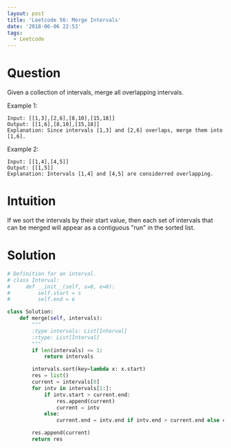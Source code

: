 ```yaml
---
layout: post
title: 'Leetcode 56: Merge Intervals'
date: '2018-06-06 22:53'
tags:
  - Leetcode
---
```


# Question
Given a collection of intervals, merge all overlapping intervals.

Example 1:
```
Input: [[1,3],[2,6],[8,10],[15,18]]
Output: [[1,6],[8,10],[15,18]]
Explanation: Since intervals [1,3] and [2,6] overlaps, merge them into [1,6].
```

Example 2:
```
Input: [[1,4],[4,5]]
Output: [[1,5]]
Explanation: Intervals [1,4] and [4,5] are considerred overlapping.
```

# Intuition

If we sort the intervals by their start value, then each set of intervals that can be merged will appear as a contiguous "run" in the sorted list.

# Solution
```python
# Definition for an interval.
# class Interval:
#     def __init__(self, s=0, e=0):
#         self.start = s
#         self.end = e

class Solution:
    def merge(self, intervals):
        """
        :type intervals: List[Interval]
        :rtype: List[Interval]
        """
        if len(intervals) <= 1:
            return intervals

        intervals.sort(key=lambda x: x.start)
        res = list()
        current = intervals[0]
        for intv in intervals[1:]:
            if intv.start > current.end:
                res.append(current)
                current = intv
            else:
                current.end = intv.end if intv.end > current.end else current.end

        res.append(current)
        return res
```
